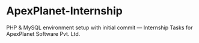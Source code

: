# ApexPlanet-Internship
PHP &amp; MySQL environment setup with initial commit — Internship Tasks for ApexPlanet Software Pvt. Ltd.

